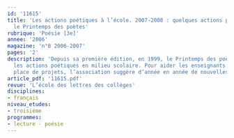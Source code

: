 ```yaml
---
id: '11615'
title: 'Les actions poétiques à l’école. 2007-2008 : quelques actions proposées par
  le Printemps des poètes'
rubrique: 'Poésie [3e]'
annee: '2006'
magazine: 'n°8 2006-2007'
pages: '2'
description: 'Depuis sa première édition, en 1999, le Printemps des poètes valorise
  les actions poétiques en milieu scolaire. Pour aider les enseignants à la mise en
  place de projets, l’association suggère d’année en année de nouvelles initiatives…'
article_pdf: '11615.pdf'
revue: 'L’école des lettres des collèges'
disciplines:
- français
niveau_etudes:
- troisième
programmes:
- lecture - poésie
---
```

